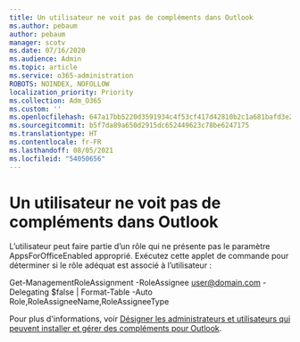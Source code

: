 ```yaml
---
title: Un utilisateur ne voit pas de compléments dans Outlook
ms.author: pebaum
author: pebaum
manager: scotv
ms.date: 07/16/2020
ms.audience: Admin
ms.topic: article
ms.service: o365-administration
ROBOTS: NOINDEX, NOFOLLOW
localization_priority: Priority
ms.collection: Adm_O365
ms.custom: ''
ms.openlocfilehash: 647a17bb5220d3591934c4f53cf417d42810b2c1a681bafd3e2d703abbfcbc64
ms.sourcegitcommit: b5f7da89a650d2915dc652449623c78be6247175
ms.translationtype: HT
ms.contentlocale: fr-FR
ms.lasthandoff: 08/05/2021
ms.locfileid: "54050656"
---
```

# <a name="single-user-not-seeing-add-ins-in-outlook"></a>Un utilisateur ne voit pas de compléments dans Outlook

L’utilisateur peut faire partie d’un rôle qui ne présente pas le paramètre AppsForOfficeEnabled approprié. Exécutez cette applet de commande pour déterminer si le rôle adéquat est associé à l’utilisateur :

Get-ManagementRoleAssignment -RoleAssignee user@domain.com -Delegating $false | Format-Table -Auto Role,RoleAssigneeName,RoleAssigneeType

Pour plus d'informations, voir [Désigner les administrateurs et utilisateurs qui peuvent installer et gérer des compléments pour Outlook](https://docs.microsoft.com/exchange/clients-and-mobile-in-exchange-online/add-ins-for-outlook/specify-who-can-install-and-manage-add-ins).

